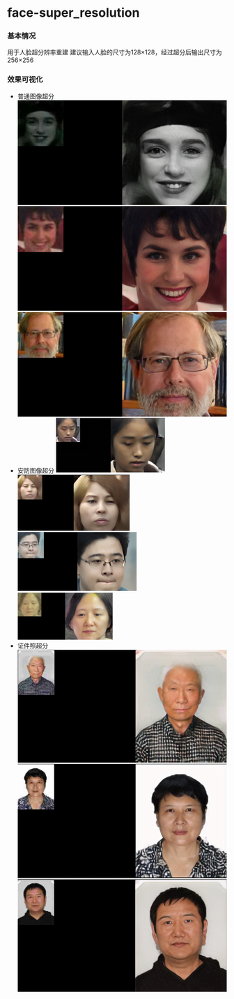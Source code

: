 # face-super_resolution
### 基本情况
用于人脸超分辨率重建
建议输入人脸的尺寸为128×128，经过超分后输出尺寸为256×256

### 效果可视化
* 普通图像超分
![image](example/1.png)
![image](example/2.png)
![image](example/3.png)
* 安防图像超分
![image](example/5.png) ![image](example/6.png)
![image](example/7.png) ![image](example/8.png)
* 证件照超分
![image](example/10.png) 
![image](example/11.png)
![image](example/12.png)


